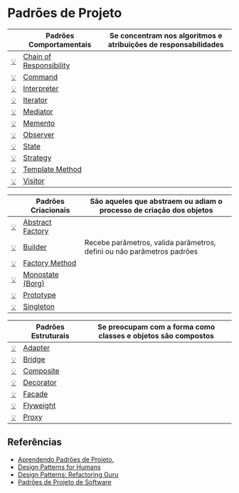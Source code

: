 # Padrões de Projeto

|                       | Padrões Comportamentais       | Se concentram nos algoritmos e atribuições de responsabilidades          |
|-----------------------|-------------------------------|--------------------------------------------------------------------------|
| [:bulb:][13]          | [Chain of Responsibility][25] |                                                                          |
| [:bulb:][13]          | [Command][26]                 |                                                                          |
| [:bulb:][13]          | [Interpreter][27]             |                                                                          |
| [:bulb:][13]          | [Iterator][28]                |                                                                          |
| [:bulb:][13]          | [Mediator][29]                |                                                                          |
| [:bulb:][13]          | [Memento][30]                 |                                                                          |
| [:bulb:][13]          | [Observer][31]                |                                                                          |
| [:bulb:][13]          | [State][32]                   |                                                                          |
| [:bulb:][13]          | [Strategy][33]                |                                                                          |
| [:bulb:][13]          | [Template Method][34]         |                                                                          |
| [:bulb:][13]          | [Visitor][35]                 |                                                                          |

|                       | Padrões Criacionais    | São aqueles que abstraem ou adiam o processo de criação dos objetos             |
|-----------------------|------------------------|---------------------------------------------------------------------------------|
| [:bulb:][13]          | [Abstract Factory][36] |                                                                                 |
| [:bulb:][13]          | [Builder][37]          | Recebe parâmetros, valida parâmetros, defini ou não parâmetros padrões          |
| [:bulb:][13]          | [Factory Method][38]   |                                                                                 |
| [:bulb:][13]          | [Monostate (Borg)][39] |                                                                                 |
| [:bulb:][13]          | [Prototype][40]        |                                                                                 |
| [:bulb:][13]          | [Singleton][41]        |                                                                                 |

|                       | Padrões Estruturais | Se preocupam com a forma como classes e objetos são compostos                      |
|-----------------------|---------------------|------------------------------------------------------------------------------------|
| [:bulb:][13]          | [Adapter][42]       |                                                                                    |
| [:bulb:][13]          | [Bridge][43]        |                                                                                    |
| [:bulb:][13]          | [Composite][44]     |                                                                                    |
| [:bulb:][13]          | [Decorator][45]     |                                                                                    |
| [:bulb:][13]          | [Facade][46]        |                                                                                    |
| [:bulb:][13]          | [Flyweight][47]     |                                                                                    |
| [:bulb:][13]          | [Proxy][48]         |                                                                                    |


## Referências

- [Aprendendo Padrões de Projeto.](https://www.amazon.com.br/Padr%C3%B5es-Projetos-Solu%C3%A7%C3%B5es-Reutiliz%C3%A1veis-Orientados/dp/8573076100/ref=sr_1_1?adgrpid=81222241837&dchild=1&gclid=Cj0KCQjwlvT8BRDeARIsAACRFiW4f9zRG_SiOXKaqM9hDlrWhgerPSrDP7FBUBR3jxyqXPqtLqVGVGEaArvzEALw_wcB&hvadid=426016009100&hvdev=c&hvlocphy=1001538&hvnetw=g&hvqmt=b&hvrand=15091758681308342444&hvtargid=kwd-762126765358&hydadcr=5627_11235151&keywords=padrao+de+projeto&qid=1604212223&sr=8-1&tag=hydrbrgk-20)
- [Design Patterns for Humans](https://github.com/kamranahmedse/design-patterns-for-humans)
- [Design Patterns: Refactoring Guru](https://refactoring.guru/design-patterns/python)
- [Padrões de Projeto de Software](https://pt.wikipedia.org/wiki/Padr%C3%A3o_de_projeto_de_software)

[1]: https://pt.wikipedia.org/wiki/Chain_of_Responsibility
[2]: https://pt.wikipedia.org/wiki/Command
[3]: https://pt.wikipedia.org/wiki/Interpreter
[4]: https://pt.wikipedia.org/wiki/Iterador
[5]: https://pt.wikipedia.org/wiki/Mediator
[6]: https://pt.wikipedia.org/wiki/Memento_(inform%C3%A1tica)
[7]: https://pt.wikipedia.org/wiki/Observer
[8]: https://pt.wikipedia.org/wiki/State
[9]: https://pt.wikipedia.org/wiki/Strategy
[10]: https://pt.wikipedia.org/wiki/Template_Method
[11]: https://pt.wikipedia.org/wiki/Visitor_Pattern
[12]: https://pt.wikipedia.org/wiki/Abstract_Factory
[13]: https://pt.wikipedia.org/wiki/Builder
[14]: https://pt.wikipedia.org/wiki/Factory_Method
[16]: https://pt.wikipedia.org/wiki/Prototype
[17]: https://pt.wikipedia.org/wiki/Singleton
[18]: https://pt.wikipedia.org/wiki/Adapter
[19]: https://pt.wikipedia.org/wiki/Bridge_(padr%C3%A3o_de_projeto_de_software)
[20]: https://pt.wikipedia.org/wiki/Composite
[21]: https://pt.wikipedia.org/wiki/Decorator
[22]: https://pt.wikipedia.org/wiki/Fa%C3%A7ade
[23]: https://pt.wikipedia.org/wiki/Flyweight
[24]: https://pt.wikipedia.org/wiki/Proxy_(padr%C3%B5es_de_projeto)

[25]: comportamentais/chain-of-responsibility
[26]: comportamentais/command
[27]: comportamentais/interpreter
[28]: comportamentais/iterator
[29]: comportamentais/mediator
[30]: comportamentais/memento
[31]: comportamentais/observer
[32]: comportamentais/state
[33]: comportamentais/strategy
[34]: comportamentais/template-method
[35]: comportamentais/visitor
[36]: criacionais/abstract-factory
[37]: criacionais/builder
[38]: criacionais/factory-method
[39]: criacionais/monostate
[40]: criacionais/prototype
[41]: criacionais/singleton
[42]: estruturais/adapter
[43]: estruturais/bridge
[44]: estruturais/composite
[45]: estruturais/decorator
[46]: estruturais/facade
[47]: estruturais/flyweight
[48]: estruturais/proxy
